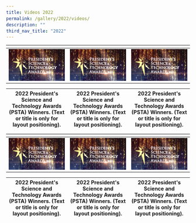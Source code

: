 ```yaml
---
title: Videos 2022
permalink: /gallery/2022/videos/
description: ""
third_nav_title: "2022"
---
```

| <p style="display:none">Column 1</p> | <p style="display:none">Column 2</p> | <p style="display:none">Column 3</p> |
| -------- | -------- | -------- |
|<a href="https://youtu.be/-0859hfYcvA"> ![video](/images/Video%20Thumbnails/thumbnail-v1.png)</a>     |<a href="https://youtu.be/-0859hfYcvA"> ![video](/images/Video%20Thumbnails/thumbnail-v1.png)</a>     | <a href="https://youtu.be/-0859hfYcvA">![video](/images/Video%20Thumbnails/thumbnail-v1.png)</a>     |



| 2022 President's Science and Technology Awards (PSTA) Winners. (Text or title is only for layout positioning). | 2022 President's Science and Technology Awards (PSTA) Winners. (Text or title is only for layout positioning). | 2022 President's Science and Technology Awards (PSTA) Winners. (Text or title is only for layout positioning). |
| -------- | -------- | -------- |


| <p style="display:none">Column 1</p> | <p style="display:none">Column 2</p> | <p style="display:none">Column 3</p> |
| -------- | -------- | -------- |
|<a href="https://youtu.be/-0859hfYcvA"> ![video](/images/Video%20Thumbnails/thumbnail-v1.png)</a>     |<a href="https://youtu.be/-0859hfYcvA"> ![video](/images/Video%20Thumbnails/thumbnail-v1.png)</a>     | <a href="https://youtu.be/-0859hfYcvA">![video](/images/Video%20Thumbnails/thumbnail-v1.png)</a>     |



| 2022 President's Science and Technology Awards (PSTA) Winners. (Text or title is only for layout positioning). | 2022 President's Science and Technology Awards (PSTA) Winners. (Text or title is only for layout positioning). | 2022 President's Science and Technology Awards (PSTA) Winners. (Text or title is only for layout positioning).  |
| -------- | -------- | -------- |
```

```
